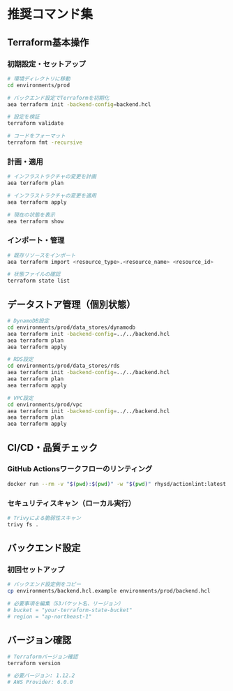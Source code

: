 # 推奨コマンド集

## Terraform基本操作

### 初期設定・セットアップ
```bash
# 環境ディレクトリに移動
cd environments/prod

# バックエンド設定でTerraformを初期化
aea terraform init -backend-config=backend.hcl

# 設定を検証
terraform validate

# コードをフォーマット
terraform fmt -recursive
```

### 計画・適用
```bash
# インフラストラクチャの変更を計画
aea terraform plan

# インフラストラクチャの変更を適用
aea terraform apply

# 現在の状態を表示
aea terraform show
```

### インポート・管理
```bash
# 既存リソースをインポート
aea terraform import <resource_type>.<resource_name> <resource_id>

# 状態ファイルの確認
terraform state list
```

## データストア管理（個別状態）
```bash
# DynamoDB設定
cd environments/prod/data_stores/dynamodb
aea terraform init -backend-config=../../backend.hcl
aea terraform plan
aea terraform apply

# RDS設定
cd environments/prod/data_stores/rds
aea terraform init -backend-config=../../backend.hcl
aea terraform plan
aea terraform apply

# VPC設定
cd environments/prod/vpc
aea terraform init -backend-config=../../backend.hcl
aea terraform plan
aea terraform apply
```

## CI/CD・品質チェック

### GitHub Actionsワークフローのリンティング
```bash
docker run --rm -v "$(pwd):$(pwd)" -w "$(pwd)" rhysd/actionlint:latest
```

### セキュリティスキャン（ローカル実行）
```bash
# Trivyによる脆弱性スキャン
trivy fs .
```

## バックエンド設定

### 初回セットアップ
```bash
# バックエンド設定例をコピー
cp environments/backend.hcl.example environments/prod/backend.hcl

# 必要事項を編集（S3バケット名、リージョン）
# bucket = "your-terraform-state-bucket"
# region = "ap-northeast-1"
```

## バージョン確認
```bash
# Terraformバージョン確認
terraform version

# 必要バージョン: 1.12.2
# AWS Provider: 6.0.0
```